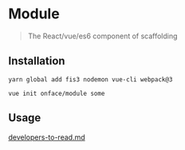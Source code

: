 # Module

> The React/vue/es6 component of scaffolding

## Installation

```shell
yarn global add fis3 nodemon vue-cli webpack@3
```

```shell
vue init onface/module some
```

## Usage

[developers-to-read.md](./template/developers-to-read.md)
